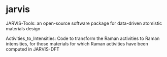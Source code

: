 # jarvis
JARVIS-Tools: an open-source software package for data-driven atomistic materials design

Activities_to_Intensities:
Code to transform the Raman activities to Raman intensities, for those materials for which Raman activities have been computed in JARVIS-DFT
